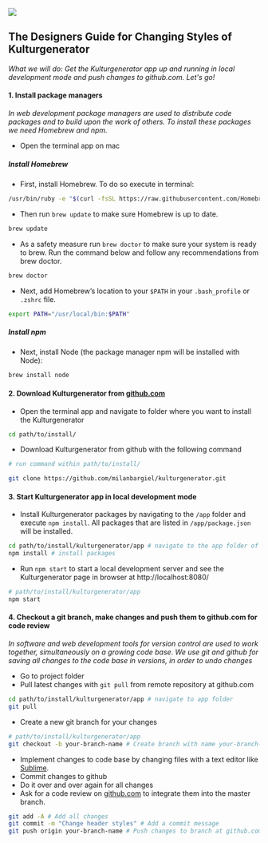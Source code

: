 <p style="max-width: 300px">
    <a href="https://www.kulturgenerator.de" target="_blank">
        <img src="https://www.kulturgenerator.de/assets/images/kulturgenerator.png">
    </a>
</p>

## The Designers Guide for Changing Styles of Kulturgenerator
*What we will do: Get the Kulturgenerator app up and running in local development mode and push changes to github.com. Let's go!*

#### 1. Install package managers
*In web development package managers are used to distribute code packages and to build upon the work of others. To install these packages we need Homebrew and npm.*

* Open the terminal app on mac

##### Install Homebrew
* First, install Homebrew. To do so execute in terminal:

```bash
/usr/bin/ruby -e "$(curl -fsSL https://raw.githubusercontent.com/Homebrew/install/master/install)"
```

* Then run `brew update` to make sure Homebrew is up to date.

```bash
brew update
```

* As a safety measure run `brew doctor` to make sure your system is ready to brew. Run the command below and follow any recommendations from brew doctor.

```bash
brew doctor
```

* Next, add Homebrew’s location to your `$PATH` in your `.bash_profile` or `.zshrc` file.

```bash
export PATH="/usr/local/bin:$PATH"
```

##### Install npm

* Next, install Node (the package manager npm will be installed with Node):

```bash
brew install node
```

#### 2. Download Kulturgenerator from [github.com](https://www.github.com)

* Open the terminal app and navigate to folder where you want to install the Kulturgenerator

```bash
cd path/to/install/
```

* Download Kulturgenerator from github with the following command

```bash
# run command within path/to/install/

git clone https://github.com/milanbargiel/kulturgenerator.git
```

#### 3. Start Kulturgenerator app in local development mode

* Install Kulturgenerator packages by navigating to the `/app` folder and execute `npm install`. All packages that are listed in `/app/package.json` will be installed.
 
```bash
cd path/to/install/kulturgenerator/app # navigate to the app folder of the kulturgenerator repository
npm install # install packages
```

* Run `npm start` to start a local development server and see the Kulturgenerator page in browser at http://localhost:8080/

```bash
# path/to/install/kulturgenerator/app
npm start
```

#### 4. Checkout a git branch, make changes and push them to github.com for code review

*In software and web development tools for version control are used to work together, simultaneously on a growing code base. We use git and github for saving all changes to the code base in versions, in order to undo changes*

* Go to project folder 
* Pull latest changes with `git pull` from remote repository at github.com

```bash
cd path/to/install/kulturgenerator/app # navigate to app folder
git pull
```

* Create a new git branch for your changes

```bash
# path/to/install/kulturgenerator/app
git checkout -b your-branch-name # Create branch with name your-branch-name. Please change this name to suit your needs e.g. design-polishing.
```

* Implement changes to code base by changing files with a text editor like [Sublime](https://www.sublimetext.com/). 
* Commit changes to github
* Do it over and over again for all changes
* Ask for a code review on [github.com](https://www.github.com) to integrate them into the master branch.

```bash
git add -A # Add all changes
git commit -m "Change header styles" # Add a commit message
git push origin your-branch-name # Push changes to branch at github.com
```

